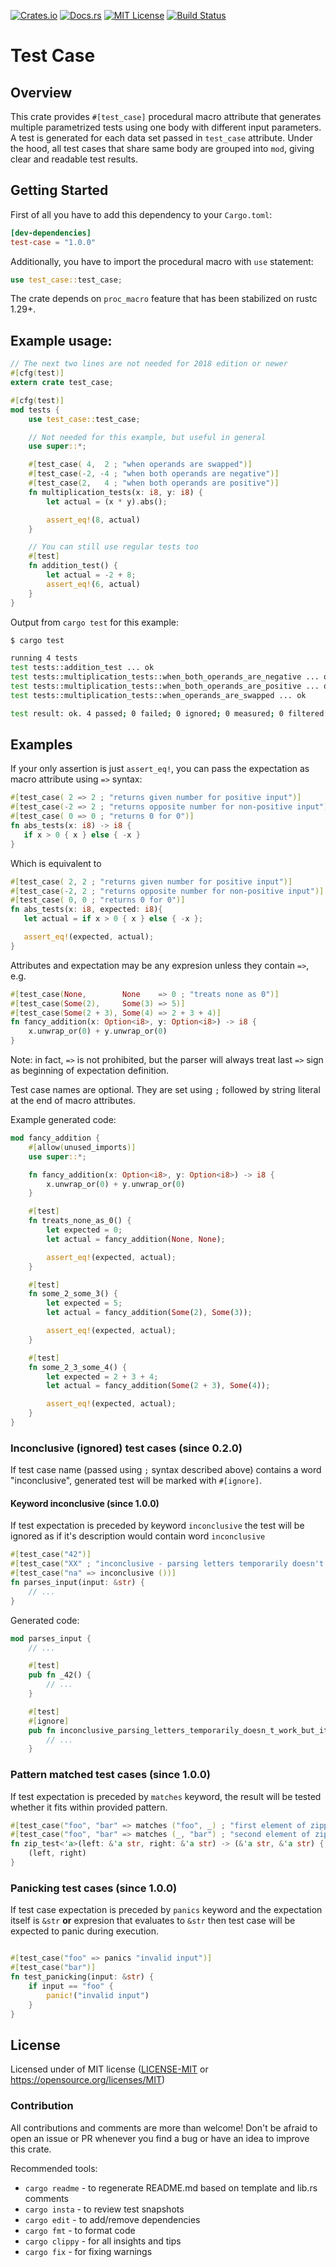 [![Crates.io](https://img.shields.io/crates/v/test-case.svg)](https://crates.io/crates/test-case)
[![Docs.rs](https://docs.rs/test-case/badge.svg)](https://docs.rs/test-case)
[![MIT License](https://img.shields.io/badge/license-MIT-blue.svg)](https://raw.githubusercontent.com/rust-lang/docs.rs/master/LICENSE)
[![Build Status](https://travis-ci.org/frondeus/test-case.svg?branch=master)](https://travis-ci.org/frondeus/test-case)

# Test Case

## Overview
This crate provides `#[test_case]` procedural macro attribute that generates multiple parametrized tests using one body with different input parameters.
A test is generated for each data set passed in `test_case` attribute.
Under the hood, all test cases that share same body are grouped into `mod`, giving clear and readable test results.

## Getting Started

First of all you have to add this dependency to your `Cargo.toml`:

```toml
[dev-dependencies]
test-case = "1.0.0"
```

Additionally, you have to import the procedural macro with `use` statement:

```rust
use test_case::test_case;
```

The crate depends on `proc_macro` feature that has been stabilized on rustc 1.29+.

## Example usage:

```rust
// The next two lines are not needed for 2018 edition or newer
#[cfg(test)]
extern crate test_case;

#[cfg(test)]
mod tests {
    use test_case::test_case;

    // Not needed for this example, but useful in general
    use super::*;

    #[test_case( 4,  2 ; "when operands are swapped")]
    #[test_case(-2, -4 ; "when both operands are negative")]
    #[test_case(2,   4 ; "when both operands are positive")]
    fn multiplication_tests(x: i8, y: i8) {
        let actual = (x * y).abs();

        assert_eq!(8, actual)
    }

    // You can still use regular tests too
    #[test]
    fn addition_test() {
        let actual = -2 + 8;
        assert_eq!(6, actual)
    }
}
```

Output from `cargo test` for this example:

```sh
$ cargo test

running 4 tests
test tests::addition_test ... ok
test tests::multiplication_tests::when_both_operands_are_negative ... ok
test tests::multiplication_tests::when_both_operands_are_positive ... ok
test tests::multiplication_tests::when_operands_are_swapped ... ok

test result: ok. 4 passed; 0 failed; 0 ignored; 0 measured; 0 filtered out
```

## Examples

If your only assertion is just `assert_eq!`, you can pass the expectation as macro attribute using `=>` syntax:

```rust
#[test_case( 2 => 2 ; "returns given number for positive input")]
#[test_case(-2 => 2 ; "returns opposite number for non-positive input")]
#[test_case( 0 => 0 ; "returns 0 for 0")]
fn abs_tests(x: i8) -> i8 {
   if x > 0 { x } else { -x }
}
```

Which is equivalent to

```rust
#[test_case( 2, 2 ; "returns given number for positive input")]
#[test_case(-2, 2 ; "returns opposite number for non-positive input")]
#[test_case( 0, 0 ; "returns 0 for 0")]
fn abs_tests(x: i8, expected: i8){
   let actual = if x > 0 { x } else { -x };

   assert_eq!(expected, actual);
}
```

Attributes and expectation may be any expresion unless they contain `=>`, e.g.

```rust
#[test_case(None,        None    => 0 ; "treats none as 0")]
#[test_case(Some(2),     Some(3) => 5)]
#[test_case(Some(2 + 3), Some(4) => 2 + 3 + 4)]
fn fancy_addition(x: Option<i8>, y: Option<i8>) -> i8 {
    x.unwrap_or(0) + y.unwrap_or(0)
}
```

Note: in fact, `=>` is not prohibited, but the parser will always treat last `=>` sign as beginning of expectation definition.

Test case names are optional. They are set using `;` followed by string literal at the end of macro attributes.

Example generated code:

```rust
mod fancy_addition {
    #[allow(unused_imports)]
    use super::*;

    fn fancy_addition(x: Option<i8>, y: Option<i8>) -> i8 {
        x.unwrap_or(0) + y.unwrap_or(0)
    }

    #[test]
    fn treats_none_as_0() {
        let expected = 0;
        let actual = fancy_addition(None, None);

        assert_eq!(expected, actual);
    }

    #[test]
    fn some_2_some_3() {
        let expected = 5;
        let actual = fancy_addition(Some(2), Some(3));

        assert_eq!(expected, actual);
    }

    #[test]
    fn some_2_3_some_4() {
        let expected = 2 + 3 + 4;
        let actual = fancy_addition(Some(2 + 3), Some(4));

        assert_eq!(expected, actual);
    }
}
```

### Inconclusive (ignored) test cases (since 0.2.0)

If test case name (passed using `;` syntax described above) contains a word "inconclusive", generated test will be marked with `#[ignore]`.

#### Keyword inconclusive (since 1.0.0)

If test expectation is preceded by keyword `inconclusive` the test will be ignored as if it's description would contain word `inconclusive`


```rust
#[test_case("42")]
#[test_case("XX" ; "inconclusive - parsing letters temporarily doesn't work, but it's ok")]
#[test_case("na" => inconclusive ())]
fn parses_input(input: &str) {
    // ...
}
```

Generated code:
```rust
mod parses_input {
    // ...

    #[test]
    pub fn _42() {
        // ...
    }

    #[test]
    #[ignore]
    pub fn inconclusive_parsing_letters_temporarily_doesn_t_work_but_it_s_ok() {
        // ...
    }

```

### Pattern matched test cases (since 1.0.0)

If test expectation is preceded by `matches` keyword, the result will be tested whether it fits within provided pattern.

```rust
#[test_case("foo", "bar" => matches ("foo", _) ; "first element of zipped tuple is correct")]
#[test_case("foo", "bar" => matches (_, "bar") ; "second element of zipped tuple is correct")]
fn zip_test<'a>(left: &'a str, right: &'a str) -> (&'a str, &'a str) {
    (left, right)
}
```

### Panicking test cases (since 1.0.0)

If test case expectation is preceded by `panics` keyword and the expectation itself is `&str` **or** expresion that evaluates to `&str` then test case will be expected to panic during execution.

```rust

#[test_case("foo" => panics "invalid input")]
#[test_case("bar")]
fn test_panicking(input: &str) {
    if input == "foo" {
        panic!("invalid input")
    }
}
```

## License

Licensed under of MIT license ([LICENSE-MIT](LICENSE-MIT) or https://opensource.org/licenses/MIT)

### Contribution

All contributions and comments are more than welcome! Don't be afraid to open an issue or PR whenever you find a bug or have an idea to improve this crate.

Recommended tools:
* `cargo readme` - to regenerate README.md based on template and lib.rs comments
* `cargo insta`  - to review test snapshots
* `cargo edit`   - to add/remove dependencies
* `cargo fmt`    - to format code
* `cargo clippy` - for all insights and tips
* `cargo fix`    - for fixing warnings
